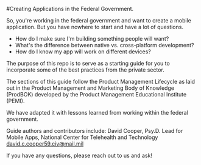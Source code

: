 #Creating Applications in the Federal Government.

So, you're working in the federal government and want to create a mobile application. But you have nowhere to start and have a lot of questions.

* How do I make sure I'm building something people will want?
* What's the difference between native vs. cross-platform development?
* How do I know my app will work on different devices?

The purpose of this repo is to serve as a starting guide for you to incorporate some of the best practices from the private sector.

The sections of this guide follow the Product Management Lifecycle as laid out in the Product Management and Marketing Body of Knowledge (ProdBOK) developed by the Product Management Educational Institute (PEMI). 

We have adapted it with lessons learned from working within the federal government.


Guide authors and contributors include:
David Cooper, Psy.D.
Lead for Mobile Apps, National Center for Telehealth and Technology
[david.c.cooper59.civ@mail.mil](mailto:david.c.cooper59.civ@mail.mil)

If you have any questions, please reach out to us and ask!